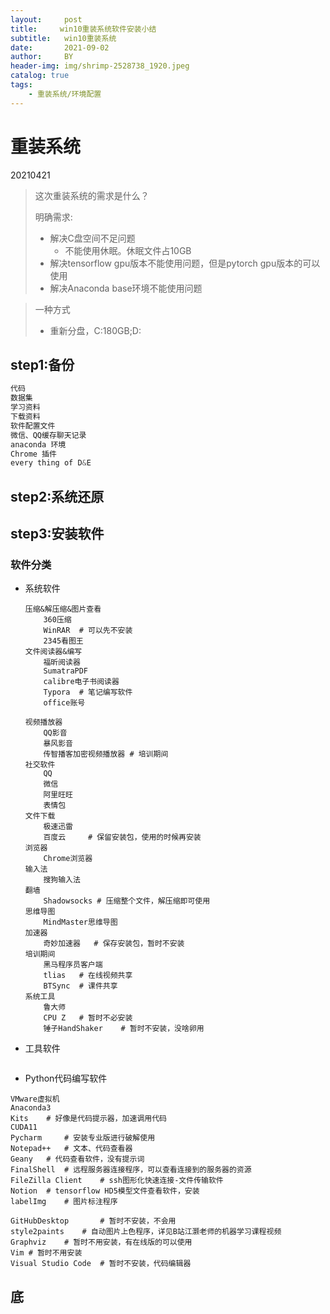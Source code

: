 ```yaml
---
layout:     post
title:     win10重装系统软件安装小结
subtitle:   win10重装系统
date:       2021-09-02
author:     BY
header-img: img/shrimp-2528738_1920.jpeg
catalog: true
tags:
    - 重装系统/环境配置
---
```




# 重装系统

20210421

> 这次重装系统的需求是什么？
>
> 明确需求:
>
> - 解决C盘空间不足问题
>     - 不能使用休眠。休眠文件占10GB
> - 解决tensorflow gpu版本不能使用问题，但是pytorch gpu版本的可以使用
> - 解决Anaconda base环境不能使用问题

> 一种方式
>
> - 重新分盘，C:180GB;D:

## step1:备份

```python
代码
数据集
学习资料
下载资料
软件配置文件
微信、QQ缓存聊天记录
anaconda 环境
Chrome 插件
every thing of D&E
```

## step2:系统还原



## step3:安装软件

### 软件分类

- 系统软件

    ```shell
    压缩&解压缩&图片查看
    	360压缩
    	WinRAR	# 可以先不安装
    	2345看图王
    文件阅读器&编写
    	福昕阅读器
    	SumatraPDF
    	calibre电子书阅读器
    	Typora	# 笔记编写软件
    	office账号
    	
    视频播放器
    	QQ影音
    	暴风影音
    	传智播客加密视频播放器	# 培训期间
    社交软件
    	QQ
    	微信
    	阿里旺旺
    	表情包
    文件下载
    	极速迅雷
    	百度云		# 保留安装包，使用的时候再安装
    浏览器
    	Chrome浏览器
    输入法
    	搜狗输入法
    翻墙
    	Shadowsocks	# 压缩整个文件，解压缩即可使用
    思维导图
    	MindMaster思维导图
    加速器
    	奇妙加速器	# 保存安装包，暂时不安装
    培训期间
    	黑马程序员客户端
    	tlias	# 在线视频共享
    	BTSync	# 课件共享
    系统工具
    	鲁大师
    	CPU Z	# 暂时不必安装
    	锤子HandShaker	# 暂时不安装，没啥卵用
    ```

    

- 工具软件

```shell

```



- Python代码编写软件

```shell
VMware虚拟机
Anaconda3
Kits	# 好像是代码提示器，加速调用代码
CUDA11
Pycharm		# 安装专业版进行破解使用
Notepad++	# 文本、代码查看器
Geany	# 代码查看软件，没有提示词
FinalShell	# 远程服务器连接程序，可以查看连接到的服务器的资源
FileZilla Client	# ssh图形化快速连接-文件传输软件
Notion	# tensorflow HD5模型文件查看软件，安装
labelImg	# 图片标注程序
```





```shell
GitHubDesktop		# 暂时不安装，不会用
style2paints	# 自动图片上色程序，详见B站江灏老师的机器学习课程视频
Graphviz	# 暂时不用安装，有在线版的可以使用
Vim	# 暂时不用安装
Visual Studio Code	# 暂时不安装，代码编辑器
```



## 底